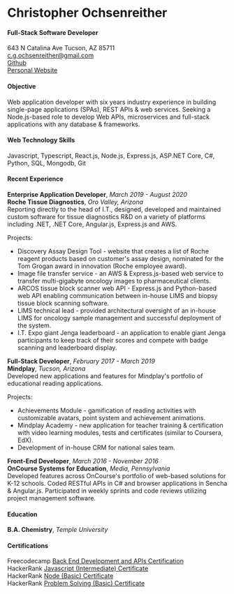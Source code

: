 <title>ochsec.info</title>
<link href="https://fonts.gstatic.com" rel="preconnect">
<link href="https://homepage.ochsec1.repl.co/stylesheets/index.css" rel="stylesheet"></link>
<link href="https://fonts.googleapis.com/css2?family=Major+Mono+Display&display=swap" rel="stylesheet"></link>
<link href="https://fonts.googleapis.com/css2?family=JetBrains+Mono&family=Major+Mono+Display&display=swap" rel="stylesheet"></link>

# Christopher Ochsenreither
#### Full-Stack Software Developer
643 N Catalina Ave 
Tucson, AZ 85711  
c.g.ochsenreither@gmail.com  
[Github](https://github.com/ochsec)  
[Personal Website](https://homepage.ochsec1.repl.co/)

#### Objective
Web application developer with six years industry experience in building single-page applications (SPAs), REST APIs & web services. Seeking a Node.js-based role to develop Web APIs, microservices and full-stack applications with any database & frameworks.

#### Web Technology Skills
Javascript, Typescript, React.js, Node.js, Express.js, ASP.NET Core, C#, Python, SQL, Mongodb, Git

#### Recent Experience
**Enterprise Application Developer**, *March 2019 - August 2020*  
**Roche Tissue Diagnostics**, *Oro Valley, Arizona*  
Reporting directly to the head of I.T., designed, developed and maintained custom software for tissue diagnostics R&D on a variety of platforms including .NET, .NET Core, Angular.js,  Express.js and AWS.

Projects:  
* Discovery Assay Design Tool - website that creates a list of Roche reagent products based on customer's assay design, nominated for the Tom Grogan award in innovation (Roche employee award).
* Image file transfer service - an AWS & Express.js-based web service to transfer multi-gigabyte oncology images to pharmaceutical clients.
* ARCOS tissue block scanner web API - Express.js and Python-based web API enabling communication between in-house LIMS and biopsy tissue block scanning software.
* LIMS technical lead - provided architectural oversight of an in-house LIMS for oncology sample management and successful deployment of the system.
* I.T. Expo giant Jenga leaderboard - an application to enable giant Jenga participants to keep track of their scores and compete with badge scanning and leaderboard display.

**Full-Stack Developer**, *February 2017 - March 2019*  
**Mindplay**, *Tucson, Arizona*  
Developed new applications and features for Mindplay's portfolio of educational reading applications.  

Projects:   
* Achievements Module - gamification of reading activities with customizable avatars, point system and achievement animations.
* Mindplay Academy - new application for teacher training & certification with video learning modules, tests and certificates (similar to Coursera, EdX).
* Development of in-house CRM for national sales team.

**Front-End Developer**, *March 2016 - November 2016*  
**OnCourse Systems for Education**, *Media, Pennsylvania*   
Developed features across OnCourse's portfolio of web-based solutions for K-12 schools. Coded RESTful APIs in C# and browser applications in Sencha & Angular.js. Participated in weekly sprints and code reviews utilizing project management software.

#### Education
**B.A. Chemistry**, *Temple University*

#### Certifications
Freecodecamp [Back End Development and APIs Certification](https://www.freecodecamp.org/certification/ochsec/back-end-development-and-apis)   
HackerRank [Javascript (Intermediate) Certificate](https://www.hackerrank.com/certificates/7f503c124a24)   
HackerRank [Node (Basic) Certificate](https://www.hackerrank.com/certificates/d5be61dc504e)  
HackerRank [Problem Solving (Basic) Certificate](https://www.hackerrank.com/certificates/530ae197eb79)
